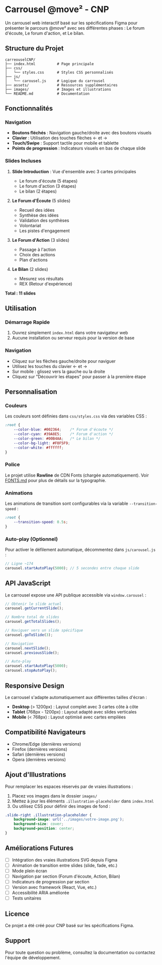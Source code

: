 # Carrousel @move² - CNP

Un carrousel web interactif basé sur les spécifications Figma pour présenter le parcours @move² avec ses différentes phases : Le forum d'écoute, Le forum d'action, et Le bilan.

## Structure du Projet

```
carreouselCNP/
├── index.html          # Page principale
├── css/
│   └── styles.css      # Styles CSS personnalisés
├── js/
│   └── carousel.js     # Logique du carrousel
├── assets/             # Ressources supplémentaires
├── images/             # Images et illustrations
└── README.md           # Documentation
```

## Fonctionnalités

### Navigation
- **Boutons fléchés** : Navigation gauche/droite avec des boutons visuels
- **Clavier** : Utilisation des touches flèches ← et →
- **Touch/Swipe** : Support tactile pour mobile et tablette
- **Points de progression** : Indicateurs visuels en bas de chaque slide

### Slides Incluses

1. **Slide Introduction** : Vue d'ensemble avec 3 cartes principales
   - Le forum d'écoute (5 étapes)
   - Le forum d'action (3 étapes)
   - Le bilan (2 étapes)

2. **Le Forum d'Écoute** (5 slides)
   - Recueil des idées
   - Synthèse des idées
   - Validation des synthèses
   - Volontariat
   - Les pistes d'engagement

3. **Le Forum d'Action** (3 slides)
   - Passage à l'action
   - Choix des actions
   - Plan d'actions

4. **Le Bilan** (2 slides)
   - Mesurez vos résultats
   - REX (Retour d'expérience)

**Total : 11 slides**

## Utilisation

### Démarrage Rapide

1. Ouvrez simplement `index.html` dans votre navigateur web
2. Aucune installation ou serveur requis pour la version de base

### Navigation

- Cliquez sur les flèches gauche/droite pour naviguer
- Utilisez les touches du clavier ← et →
- Sur mobile : glissez vers la gauche ou la droite
- Cliquez sur "Découvrir les étapes" pour passer à la première étape

## Personnalisation

### Couleurs

Les couleurs sont définies dans `css/styles.css` via des variables CSS :

```css
:root {
    --color-blue: #002364;    /* Forum d'écoute */
    --color-cyan: #39A8E5;    /* Forum d'action */
    --color-green: #00B4AA;   /* Le bilan */
    --color-bg-light: #F0F5F9;
    --color-white: #ffffff;
}
```

### Police

Le projet utilise **Rawline** de CDN Fonts (chargée automatiquement).
Voir [FONTS.md](FONTS.md) pour plus de détails sur la typographie.

### Animations

Les animations de transition sont configurables via la variable `--transition-speed` :

```css
:root {
    --transition-speed: 0.5s;
}
```

### Auto-play (Optionnel)

Pour activer le défilement automatique, décommentez dans `js/carousel.js` :

```javascript
// Ligne ~174
carousel.startAutoPlay(5000); // 5 secondes entre chaque slide
```

## API JavaScript

Le carrousel expose une API publique accessible via `window.carousel` :

```javascript
// Obtenir le slide actuel
carousel.getCurrentSlide();

// Nombre total de slides
carousel.getTotalSlides();

// Naviguer vers un slide spécifique
carousel.goToSlide(3);

// Navigation
carousel.nextSlide();
carousel.previousSlide();

// Auto-play
carousel.startAutoPlay(5000);
carousel.stopAutoPlay();
```

## Responsive Design

Le carrousel s'adapte automatiquement aux différentes tailles d'écran :

- **Desktop** (> 1200px) : Layout complet avec 3 cartes côte à côte
- **Tablet** (768px - 1200px) : Layout adapté avec slides verticales
- **Mobile** (< 768px) : Layout optimisé avec cartes empilées

## Compatibilité Navigateurs

- Chrome/Edge (dernières versions)
- Firefox (dernières versions)
- Safari (dernières versions)
- Opera (dernières versions)

## Ajout d'Illustrations

Pour remplacer les espaces réservés par de vraies illustrations :

1. Placez vos images dans le dossier `images/`
2. Mettez à jour les éléments `.illustration-placeholder` dans `index.html`
3. Ou utilisez CSS pour définir des images de fond :

```css
.slide-right .illustration-placeholder {
    background-image: url('../images/votre-image.png');
    background-size: cover;
    background-position: center;
}
```

## Améliorations Futures

- [ ] Intégration des vraies illustrations SVG depuis Figma
- [ ] Animation de transition entre slides (slide, fade, etc.)
- [ ] Mode plein écran
- [ ] Navigation par section (Forum d'écoute, Action, Bilan)
- [ ] Indicateurs de progression par section
- [ ] Version avec framework (React, Vue, etc.)
- [ ] Accessibilité ARIA améliorée
- [ ] Tests unitaires

## Licence

Ce projet a été créé pour CNP basé sur les spécifications Figma.

## Support

Pour toute question ou problème, consultez la documentation ou contactez l'équipe de développement.

